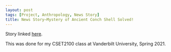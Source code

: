 ```yaml
---
layout: post
tags: [Project, Anthropology, News Story]
title: News Story—Mystery of Ancient Conch Shell Solved!
---
```

Story linked [here](https://drive.google.com/file/d/1yyTOqx1ypxv3u8j1QbMkpfIApzcOn491/view?usp=sharing).

This was done for my CSET2100 class at Vanderbilt University, Spring 2021.
